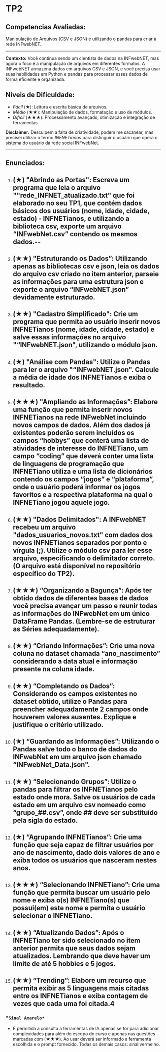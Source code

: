 # TP2

## Competencias Avaliadas:

Manipulação de Arquivos (CSV e JSON) e utilizando o pandas para criar a rede INFwebNET.

---

**Contexto:** Você continua sendo um cientista de dados na INFwebNET, mas agora o foco é a manipulação de arquivos em diferentes formatos. A INFwebNET armazena dados em arquivos CSV e JSON, e você precisa usar suas habilidades em Python e pandas para processar esses dados de forma eficiente e organizada.

## Níveis de Dificuldade:

* *Fácil*  (★):  Leitura e escrita básica de arquivos.
* *Médio* (★★):  Manipulação de dados, formatação e uso de módulos.
* *Difícil* (★★★):  Processamento avançado, otimização e  integração de  ferramentas.

**Disclaimer:** Desculpem a falta de criatividade, podem me sacanear, mas precisei utilizar o termo *INFNETianos* para distinguir o usuário que opera o sistema do usuário da rede social INFwebNet.

---

## Enunciados:

1. **(★) "Abrindo as Portas":** Escreva um programa que leia o arquivo ""rede_INFNET_atualizado.txt" que foi elaborado no seu TP1, que contém dados básicos dos usuários (nome, idade, cidade, estado) - INFNETianos, e utilizando a biblioteca csv, exporte um arquivo “INFwebNet.csv” contendo os mesmos dados.--
   ------------------------------------------------------------------------------------------------------------------------------------------------------------------------------------------------------------------------------------------------------------------------------------------------------------------
2. **(★★) "Estruturando os Dados”:** Utilizando apenas as bibliotecas csv e json, leia os dados do arquivo csv criado no item anterior, parseie as informações para uma estrutura json e exporte o arquivo “INFwebNET.json” devidamente estruturado.
   ----------------------------------------------------------------------------------------------------------------------------------------------------------------------------------------------------------------------------------------------------
3. **(★★) "Cadastro Simplificado"**:  Crie um programa que permita ao usuário inserir novos INFNETianos (nome, idade, cidade, estado) e salve essas informações no arquivo "“INFwebNET.json", utilizando o módulo json.
   -----------------------------------------------------------------------------------------------------------------------------------------------------------------------------------------------------------------------
4. **(★) "Análise com Pandas":** Utilize o Pandas para ler o arquivo "“INFwebNET.json". Calcule a média de idade dos INFNETianos e exiba o resultado.
   --------------------------------------------------------------------------------------------------------------------------------------------------
5. **(★★★) "Ampliando as Informações”:** Elabore uma função que permita inserir novos INFNETianos na rede INFwebNet incluindo novos campos de dados. Além dos dados já existentes poderão serem incluídos os campos “hobbys” que conterá uma lista de atividades de interesse do INFNETiano, um campo “coding” que deverá conter uma lista de linguagens de programação que INFNETiano utiliza e uma lista de dicionários contendo os campos “jogos” e “plataforma”, onde o usuário poderá informar os jogos favoritos e a respectiva plataforma na qual o INFNETiano jogou aquele jogo.
   ------------------------------------------------------------------------------------------------------------------------------------------------------------------------------------------------------------------------------------------------------------------------------------------------------------------------------------------------------------------------------------------------------------------------------------------------------------------------------------------------------------------------------------------------------------------------------------------------------------
6. **(★★) "Dados Delimitados":**  A INFwebNET recebeu um arquivo "dados_usuarios_novos.txt" com dados dos novos INFNETianos separados por ponto e vírgula (;).  Utilize o módulo csv para ler esse arquivo, especificando o delimitador correto. (O arquivo está disponível no repositório específico do TP2).
   ---------------------------------------------------------------------------------------------------------------------------------------------------------------------------------------------------------------------------------------------------------------------------------------------------------------
7. **(★★★) “Organizando a Bagunça”:** Após ter obtido dados de diferentes bases de dados você precisa avançar um passo e reunir todas as informações do INFwebNet em um único DataFrame Pandas. (Lembre-se de estruturar as Séries adequadamente).
   --------------------------------------------------------------------------------------------------------------------------------------------------------------------------------------------------------------------------------------------------------
8. **(★★) “Criando Informações”:** Crie uma nova coluna no dataset chamada “ano_nascimento” considerando a data atual e informação presente na coluna idade.
   ---------------------------------------------------------------------------------------------------------------------------------------------------------------
9. **(★★) “Completando os Dados”:** Considerando os campos existentes no dataset obtido, utilize o Pandas para preencher adequadamente 2 campos onde houverem valores ausentes. Explique e justifique o critério utilizado.
   -------------------------------------------------------------------------------------------------------------------------------------------------------------------------------------------------------------------------
10. **(★) “Guardando as Informações”:** Utilizando o Pandas salve todo o banco de dados do INFwebNet em um arquivo json chamado “INFwebNet_Data.json".
    ----------------------------------------------------------------------------------------------------------------------------------------------------
11. **(★★) “Selecionando Grupos”:** Utilize o pandas para filtrar os INFNETianos pelo estado onde mora. Salve os usuários de cada estado em um arquivo csv nomeado como “grupo_##.csv”, onde ## deve ser substituído pela sigla do estado.
    ------------------------------------------------------------------------------------------------------------------------------------------------------------------------------------------------------------------------------------------
12. **(★) “Agrupando INFNETianos”:** Crie uma função que seja capaz de filtrar usuários por ano de nascimento, dado dois valores de ano e exiba todos os usuários que nasceram nestes anos.
    ------------------------------------------------------------------------------------------------------------------------------------------------------------------------------------------
13. **(★★★) “Selecionando INFNETiano”:** Crie uma função que permita buscar um usuário pelo nome e exiba o(s) INFNETiano(s) que possui(em) este nome e permita o usuário selecionar o INFNETiano.
    --------------------------------------------------------------------------------------------------------------------------------------------------------------------------------------------------
14. **(★★) “Atualizando Dados”:** Após o INFNETiano ter sido selecionado no item anterior permita que seus dados sejam atualizados. Lembrando que deve haver um limite de até 5 hobbies e 5 jogos.
    ------------------------------------------------------------------------------------------------------------------------------------------------------------------------------------------------
15. **(★★) “Trending”:** Elabore um recurso que permita exibir as 5 linguagens mais citadas entre os INFNETianos e exiba contagem de vezes que cada uma foi citada.4
    ----------------------------------------------------------------------------------------------------------------------------------------------------------------

### *`Sinal Amarelo* `

- É permitida a consulta a ferramentas de IA apenas se for para adicionar complexidades para além do escopo do curso e apenas nas questões marcadas com (★★★). Ao usar deverá ser informado a ferramenta escolhida e o prompt fornecido. Todas os demais casos: sinal vermelho.
